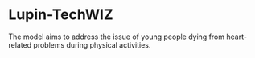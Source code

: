 # Lupin-TechWIZ
The model aims to address the issue of young people dying from heart-related problems during physical activities.
